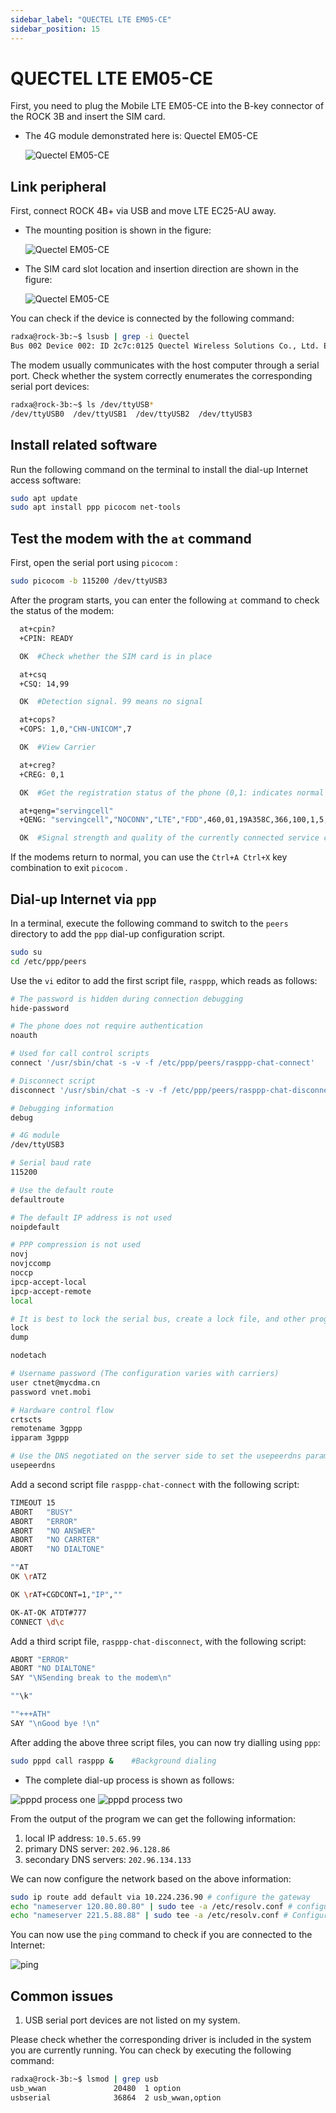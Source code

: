 ```yaml
---
sidebar_label: "QUECTEL LTE EM05-CE"
sidebar_position: 15
---
```


# QUECTEL LTE EM05-CE

First, you need to plug the Mobile LTE EM05-CE into the B-key connector of the ROCK 3B and insert the SIM card.

- The 4G module demonstrated here is: Quectel EM05-CE

  ![Quectel EM05-CE](/img/rock3/3b/rock3b-em05-ce-4g.webp)

## Link peripheral

First, connect ROCK 4B+ via USB and move LTE EC25-AU away.

- The mounting position is shown in the figure:

  ![Quectel EM05-CE](/img/rock3/3b/rock3b-4g-Insertion-method.webp)

- The SIM card slot location and insertion direction are shown in the figure:

  ![Quectel EM05-CE](/img/rock3/3b/rock3b-sim-card.webp)

You can check if the device is connected by the following command:

```bash
radxa@rock-3b:~$ lsusb | grep -i Quectel
Bus 002 Device 002: ID 2c7c:0125 Quectel Wireless Solutions Co., Ltd. EC25 LTE modem
```

The modem usually communicates with the host computer through a serial port. Check whether the system correctly enumerates the corresponding serial port devices:

```bash
radxa@rock-3b:~$ ls /dev/ttyUSB*
/dev/ttyUSB0  /dev/ttyUSB1  /dev/ttyUSB2  /dev/ttyUSB3
```

## Install related software

Run the following command on the terminal to install the dial-up Internet access software:

```bash
sudo apt update
sudo apt install ppp picocom net-tools
```


## Test the modem with the `at` command

First, open the serial port using `picocom` :

```bash
sudo picocom -b 115200 /dev/ttyUSB3
```

After the program starts, you can enter the following `at` command to check the status of the modem:

```bash
  at+cpin?
  +CPIN: READY

  OK  #Check whether the SIM card is in place

  at+csq
  +CSQ: 14,99

  OK  #Detection signal. 99 means no signal

  at+cops?
  +COPS: 1,0,"CHN-UNICOM",7

  OK  #View Carrier

  at+creg?
  +CREG: 0,1

  OK  #Get the registration status of the phone (0,1: indicates normal registration)

  at+qeng="servingcell"
  +QENG: "servingcell","NOCONN","LTE","FDD",460,01,19A358C,366,100,1,5,5,774E,-108,-5,-83,9,13

  OK  #Signal strength and quality of the currently connected service cell
```

If the modems return to normal, you can use the `Ctrl+A Ctrl+X` key combination to exit `picocom` .

## Dial-up Internet via `ppp`

In a terminal, execute the following command to switch to the `peers` directory to add the `ppp` dial-up configuration script.

```bash
sudo su
cd /etc/ppp/peers
```

Use the `vi` editor to add the first script file, `rasppp`, which reads as follows:

```bash
# The password is hidden during connection debugging
hide-password

# The phone does not require authentication
noauth

# Used for call control scripts
connect '/usr/sbin/chat -s -v -f /etc/ppp/peers/rasppp-chat-connect'

# Disconnect script
disconnect '/usr/sbin/chat -s -v -f /etc/ppp/peers/rasppp-chat-disconnect'

# Debugging information
debug

# 4G module
/dev/ttyUSB3

# Serial baud rate
115200

# Use the default route
defaultroute

# The default IP address is not used
noipdefault

# PPP compression is not used
novj
novjccomp
noccp
ipcp-accept-local
ipcp-accept-remote
local

# It is best to lock the serial bus, create a lock file, and other programs will be able to learn that the appropriate serial port has been used once they discover the existence of this file.
lock
dump

nodetach

# Username password (The configuration varies with carriers)
user ctnet@mycdma.cn
password vnet.mobi

# Hardware control flow
crtscts
remotename 3gppp
ipparam 3gppp

# Use the DNS negotiated on the server side to set the usepeerdns parameter
usepeerdns
```

Add a second script file `rasppp-chat-connect` with the following script:

```bash
TIMEOUT 15
ABORT   "BUSY"
ABORT   "ERROR"
ABORT   "NO ANSWER"
ABORT   "NO CARRTER"
ABORT   "NO DIALTONE"

""AT
OK \rATZ

OK \rAT+CGDCONT=1,"IP",""

OK-AT-OK ATDT#777
CONNECT \d\c
```

Add a third script file, `rasppp-chat-disconnect`, with the following script:

```bash
ABORT "ERROR"
ABORT "NO DIALTONE"
SAY "\NSending break to the modem\n"

""\k"

""+++ATH"
SAY "\nGood bye !\n"
```

After adding the above three script files, you can now try dialling using `ppp`:

```bash
sudo pppd call rasppp &    #Background dialing
```

- The complete dial-up process is shown as follows:

![pppd process one](/img/rock3/3b/rock3b-pppd-process1.webp)
![pppd process two](/img/rock3/3b/rock3b-pppd-process2.webp)

From the output of the program we can get the following information:

1. local IP address: `10.5.65.99`
2. primary DNS server: `202.96.128.86`
3. secondary DNS servers: `202.96.134.133`

We can now configure the network based on the above information:

```bash
sudo ip route add default via 10.224.236.90 # configure the gateway
echo "nameserver 120.80.80.80" | sudo tee -a /etc/resolv.conf # configure primary DNS
echo "nameserver 221.5.88.88" | sudo tee -a /etc/resolv.conf # Configure secondary DNS
```

You can now use the `ping` command to check if you are connected to the Internet:

![ping](/img/rock3/3b/rock3b-ping-success.webp)

## Common issues

1. USB serial port devices are not listed on my system.

Please check whether the corresponding driver is included in the system you are currently running. You can check by executing the following command:

```bash
radxa@rock-3b:~$ lsmod | grep usb
usb_wwan               20480  1 option
usbserial              36864  2 usb_wwan,option
```
